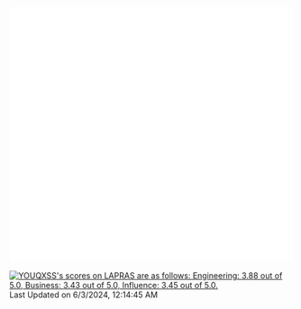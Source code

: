 ![Metrics](/github-metrics.svg)

<!--START_SECTION:lapras-card-->
<p ><a href="https://lapras.com/public/YOUQXSS" target="_blank" rel="noopener noreferrer"><img alt="YOUQXSS's scores on LAPRAS are as follows: Engineering: 3.88 out of 5.0, Business: 3.43 out of 5.0, Influence: 3.45 out of 5.0." src="https://lapras-card-generator.vercel.app/api/svg?e=3.88&b=3.43&i=3.45&b1=%23004736&b2=%2300bf8f&i1=%23007b5c&i2=%2300bf8f&l=en" width="400" ></a>  
Last Updated on 6/3/2024, 12:14:45 AM</p>
<!--END_SECTION:lapras-card-->
